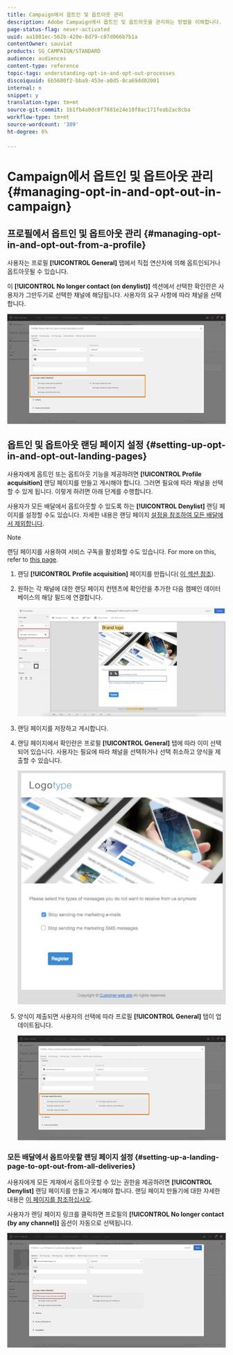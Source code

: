 ```yaml
---
title: Campaign에서 옵트인 및 옵트아웃 관리
description: Adobe Campaign에서 옵트인 및 옵트아웃을 관리하는 방법을 이해합니다.
page-status-flag: never-activated
uuid: aa1801ec-562b-420e-8d79-c07d066b7b1a
contentOwner: sauviat
products: SG_CAMPAIGN/STANDARD
audience: audiences
content-type: reference
topic-tags: understanding-opt-in-and-opt-out-processes
discoiquuid: 6b5680f2-bba9-453e-a0d5-8ca69dd02001
internal: n
snippet: y
translation-type: tm+mt
source-git-commit: 1b1fb4a0dc0f7881e24e10f8ac171feab2ac8cba
workflow-type: tm+mt
source-wordcount: '309'
ht-degree: 6%

---
```



# Campaign에서 옵트인 및 옵트아웃 관리{#managing-opt-in-and-opt-out-in-campaign}

## 프로필에서 옵트인 및 옵트아웃 관리 {#managing-opt-in-and-opt-out-from-a-profile}

사용자는 프로필 **[!UICONTROL General]** 탭에서 직접 연산자에 의해 옵트인되거나 옵트아웃될 수 있습니다.

이 **[!UICONTROL No longer contact (on denylist)]** 섹션에서 선택한 확인란은 사용자가 그만두기로 선택한 채널에 해당됩니다. 사용자의 요구 사항에 따라 채널을 선택합니다.

![](assets/optin_landingpage_3.png)

## 옵트인 및 옵트아웃 랜딩 페이지 설정 {#setting-up-opt-in-and-opt-out-landing-pages}

사용자에게 옵트인 또는 옵트아웃 기능을 제공하려면 **[!UICONTROL Profile acquisition]** 랜딩 페이지를 만들고 게시해야 합니다. 그러면 필요에 따라 채널을 선택할 수 있게 됩니다. 이렇게 하려면 아래 단계를 수행합니다.

사용자가 모든 배달에서 옵트아웃할 수 있도록 하는 **[!UICONTROL Denylist]** 랜딩 페이지를 설정할 수도 있습니다. 자세한 내용은 랜딩 페이지 [설정을 참조하여 모든 배달에서 제외합니다](#setting-up-a-landing-page-to-opt-out-from-all-deliveries).

>[!NOTE]
>
>랜딩 페이지를 사용하여 서비스 구독을 활성화할 수도 있습니다. For more on this, refer to [this page](../../channels/using/configuring-landing-page.md#linking-a-landing-page-to-a-service).

1. 랜딩 **[!UICONTROL Profile acquisition]** 페이지를 만듭니다( [이 섹션 참조](../../channels/using/getting-started-with-landing-pages.md)).
1. 원하는 각 채널에 대한 랜딩 페이지 컨텐츠에 확인란을 추가한 다음 캠페인 데이터베이스의 해당 필드에 연결합니다.

   ![](assets/optin_landingpage_1.png)

1. 랜딩 페이지를 저장하고 게시합니다.
1. 랜딩 페이지에서 확인란은 프로필 **[!UICONTROL General]** 탭에 따라 이미 선택되어 있습니다. 사용자는 필요에 따라 채널을 선택하거나 선택 취소하고 양식을 제출할 수 있습니다.

   ![](assets/optin_landingpage_2.png)

1. 양식이 제출되면 사용자의 선택에 따라 프로필 **[!UICONTROL General]** 탭이 업데이트됩니다.

   ![](assets/optin_landingpage_3.png)

### 모든 배달에서 옵트아웃할 랜딩 페이지 설정 {#setting-up-a-landing-page-to-opt-out-from-all-deliveries}

사용자에게 모든 게재에서 옵트아웃할 수 있는 권한을 제공하려면 **[!UICONTROL Denylist]** 랜딩 페이지를 만들고 게시해야 합니다. 랜딩 페이지 만들기에 대한 자세한 내용은 [이 페이지를 참조하십시오](../../channels/using/getting-started-with-landing-pages.md).

사용자가 랜딩 페이지 링크를 클릭하면 프로필의 **[!UICONTROL No longer contact (by any channel)]** 옵션이 자동으로 선택됩니다.

![](assets/blocklisting_allchannels.png)


